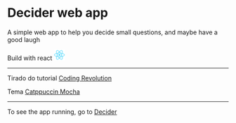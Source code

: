 # Decider web app

A simple web app to help you decide small questions, and maybe have a good laugh

Build with react 
<img src="public/logo192.png" width="25rem">

<hr>

Tirado do tutorial [Coding Revolution](https://www.udemy.com/course/create-a-tiny-web-app-with-react/)

Tema [Catppuccin Mocha](https://github.com/catppuccin/catppuccin)

<hr>

To see the app running, go to <a href="https://unwritten-income.surge.sh/" target="_blank">Decider</a>
